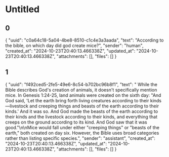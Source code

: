# Untitled

## 0

{
  "uuid": "c0a64c18-5a04-4be8-8510-c1c4e3a3aada",
  "text": "According to the bible, on which day did god create mice?",
  "sender": "human",
  "created_at": "2024-10-23T20:40:13.466338Z",
  "updated_at": "2024-10-23T20:40:13.466338Z",
  "attachments": [],
  "files": []
}

## 1

{
  "uuid": "f492ced5-2fe5-49e6-8c54-b702bc96b8f1",
  "text": " While the Bible describes God's creation of animals, it doesn't specifically mention mice. In Genesis 1:24-25, land animals were created on the sixth day: \"And God said, 'Let the earth bring forth living creatures according to their kinds—livestock and creeping things and beasts of the earth according to their kinds.' And it was so. And God made the beasts of the earth according to their kinds and the livestock according to their kinds, and everything that creeps on the ground according to its kind. And God saw that it was good.\"\n\nMice would fall under either \"creeping things\" or \"beasts of the earth,\" both created on day six. However, the Bible uses broad categories rather than listing specific species.",
  "sender": "assistant",
  "created_at": "2024-10-23T20:40:13.466338Z",
  "updated_at": "2024-10-23T20:40:13.466338Z",
  "attachments": [],
  "files": []
}
